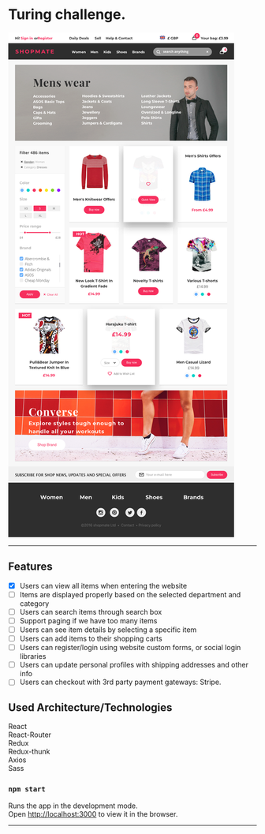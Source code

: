# Turing challenge.

<img src="./screen.png">

---

## Features

- [x] Users can view all items when entering the website<br>
- [ ] Items are displayed properly based on the selected department and category<br>
- [ ] Users can search items through search box
      <br>
- [ ] Support paging if we have too many items<br>
- [ ] Users can see item details by selecting a specific item<br>
- [ ] Users can add items to their shopping carts<br>
- [ ] Users can register/login using website custom forms, or social login libraries<br>
- [ ] Users can update personal profiles with shipping addresses and other info<br>
- [ ] Users can checkout with 3rd party payment gateways: Stripe.

## Used Architecture/Technologies

React<br>
React-Router<br>
Redux<br>
Redux-thunk<br>
Axios<br>
Sass<br>

### `npm start`

Runs the app in the development mode.<br>
Open [http://localhost:3000](http://localhost:3000) to view it in the browser.

---
